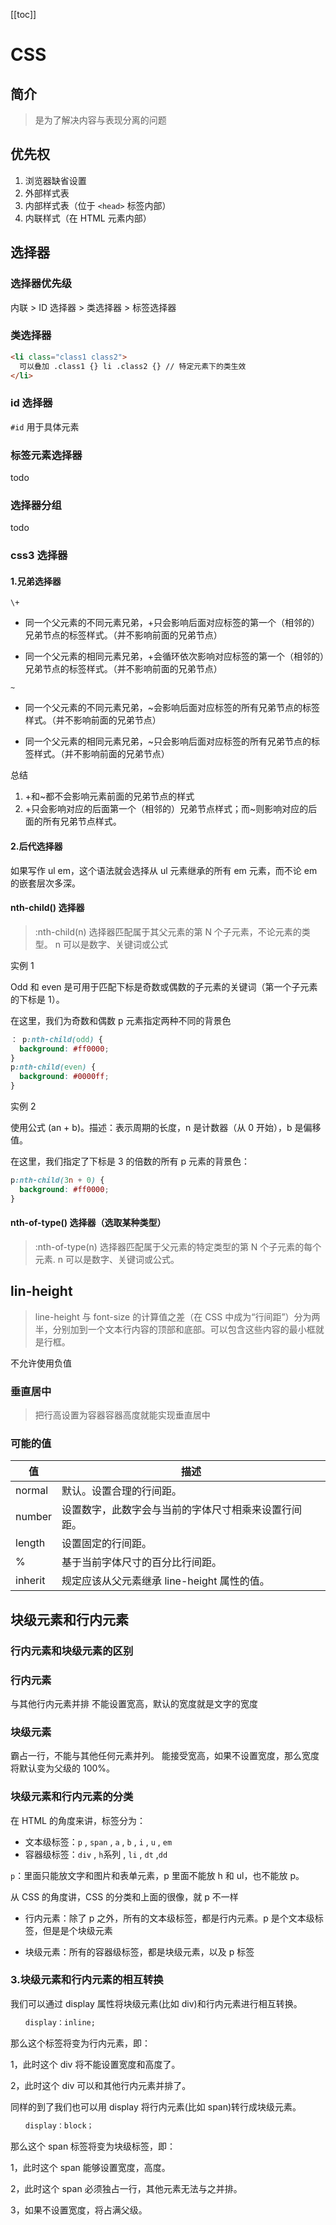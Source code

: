 <!--
 * @Author: xx
 * @Date: 2021-06-25 10:38:35
 * @LastEditors: 青峰
 * @LastEditTime: 2021-06-25 15:50:57
 * @FilePath: /vue-press/docs/css-doc/README.md
-->

[[toc]]

# CSS

## 简介

> 是为了解决内容与表现分离的问题

## 优先权

1. 浏览器缺省设置
2. 外部样式表
3. 内部样式表（位于 `<head>` 标签内部）
4. 内联样式（在 HTML 元素内部）

## 选择器

### 选择器优先级

内联 > ID 选择器 > 类选择器 > 标签选择器

### 类选择器

```html
<li class="class1 class2">
  可以叠加 .class1 {} li .class2 {} // 特定元素下的类生效
</li>
```

### id 选择器

`#id` 用于具体元素

### 标签元素选择器

todo

### 选择器分组

todo

### css3 选择器

#### 1.兄弟选择器

`\+`

- 同一个父元素的不同元素兄弟，+只会影响后面对应标签的第一个（相邻的）兄弟节点的标签样式。（并不影响前面的兄弟节点）

- 同一个父元素的相同元素兄弟，+会循环依次影响对应标签的第一个（相邻的）兄弟节点的标签样式。（并不影响前面的兄弟节点）

`~`

- 同一个父元素的不同元素兄弟，~会影响后面对应标签的所有兄弟节点的标签样式。（并不影响前面的兄弟节点）

- 同一个父元素的相同元素兄弟，~只会影响后面对应标签的所有兄弟节点的标签样式。（并不影响前面的兄弟节点）

总结

1. +和~都不会影响元素前面的兄弟节点的样式
2. +只会影响对应的后面第一个（相邻的）兄弟节点样式；而~则影响对应的后面的所有兄弟节点样式。

#### 2.后代选择器

如果写作 ul em，这个语法就会选择从 ul 元素继承的所有 em 元素，而不论 em 的嵌套层次多深。

#### nth-child() 选择器

> :nth-child(n) 选择器匹配属于其父元素的第 N 个子元素，不论元素的类型。
> n 可以是数字、关键词或公式

实例 1

Odd 和 even 是可用于匹配下标是奇数或偶数的子元素的关键词（第一个子元素的下标是 1）。

在这里，我们为奇数和偶数 p 元素指定两种不同的背景色

```css
： p:nth-child(odd) {
  background: #ff0000;
}
p:nth-child(even) {
  background: #0000ff;
}
```

实例 2

使用公式 (an + b)。描述：表示周期的长度，n 是计数器（从 0 开始），b 是偏移值。

在这里，我们指定了下标是 3 的倍数的所有 p 元素的背景色：

```css
p:nth-child(3n + 0) {
  background: #ff0000;
}
```

#### nth-of-type() 选择器（选取某种类型）

> :nth-of-type(n) 选择器匹配属于父元素的特定类型的第 N 个子元素的每个元素.
> n 可以是数字、关键词或公式。

## lin-height

> line-height 与 font-size 的计算值之差（在 CSS 中成为“行间距”）分为两半，分别加到一个文本行内容的顶部和底部。可以包含这些内容的最小框就是行框。

不允许使用负值

### 垂直居中

> 把行高设置为容器容器高度就能实现垂直居中

### 可能的值

| 值      | 描述                                                 |
| ------- | ---------------------------------------------------- |
| normal  | 默认。设置合理的行间距。                             |
| number  | 设置数字，此数字会与当前的字体尺寸相乘来设置行间距。 |
| length  | 设置固定的行间距。                                   |
| %       | 基于当前字体尺寸的百分比行间距。                     |
| inherit | 规定应该从父元素继承 line-height 属性的值。          |

## 块级元素和行内元素

### 行内元素和块级元素的区别

### 行内元素　　

与其他行内元素并排
不能设置宽高，默认的宽度就是文字的宽度

### 块级元素

霸占一行，不能与其他任何元素并列。
能接受宽高，如果不设置宽度，那么宽度将默认变为父级的 100%。

### 块级元素和行内元素的分类

在 HTML 的角度来讲，标签分为：

- 文本级标签：`p` , `span` , `a` , `b` , `i` , `u` , `em`
- 容器级标签：`div` , `h`系列 , `li` , `dt` ,`dd`

`p`：里面只能放文字和图片和表单元素，p 里面不能放 h 和 ul，也不能放 p。

从 CSS 的角度讲，CSS 的分类和上面的很像，就 p 不一样

- 行内元素：除了 p 之外，所有的文本级标签，都是行内元素。p 是个文本级标签，但是是个块级元素

- 块级元素：所有的容器级标签，都是块级元素，以及 p 标签

### 3.块级元素和行内元素的相互转换

我们可以通过 display 属性将块级元素(比如 div)和行内元素进行相互转换。

```css
　　display：inline;
```

那么这个标签将变为行内元素，即：

1，此时这个 div 将不能设置宽度和高度了。

2，此时这个 div 可以和其他行内元素并排了。

同样的到了我们也可以用 display 将行内元素(比如 span)转行成块级元素。

```css
　　display：block；
```

那么这个 span 标签将变为块级标签，即：

1，此时这个 span 能够设置宽度，高度。

2，此时这个 span 必须独占一行，其他元素无法与之并排。

3，如果不设置宽度，将占满父级。
